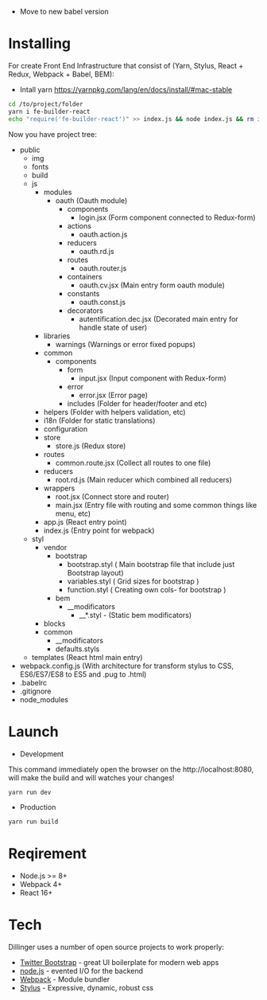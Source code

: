 * Move to new babel version

# Installing
For create Front End Infrastructure that consist of (Yarn, Stylus, React + Redux, Webpack + Babel, BEM):

- Intall yarn https://yarnpkg.com/lang/en/docs/install/#mac-stable

```sh
cd /to/project/folder
yarn i fe-builder-react
echo "require('fe-builder-react')" >> index.js && node index.js && rm index.js
```

Now you have project tree:
- public
    - img
    - fonts
    - build
    - js
        - modules
            - oauth (Oauth module)
                - components
                    - login.jsx (Form component connected to Redux-form)
                - actions
                    - oauth.action.js
                - reducers
                    - oauth.rd.js
                - routes
                    - oauth.router.js
                - containers
                    - oauth.cv.jsx (Main entry form oauth module)
                - constants
                    - oauth.const.js
                - decorators
                    - autentification.dec.jsx (Decorated main entry for handle state of user)
        - libraries
            - warnings (Warnings or error fixed popups)
        - common
            - components
                - form
                    - input.jsx (Input component with Redux-form)
                - error
                    - error.jsx (Error page)
                - includes (Folder for header/footer and etc)
        - helpers (Folder with helpers validation, etc)
        - i18n (Folder for static translations)
        - configuration
        - store
            - store.js (Redux store)
        - routes
            - common.route.jsx (Collect all routes to one file)
        - reducers
            - root.rd.js (Main reducer which combined all reducers)
        - wrappers
            - root.jsx (Connect store and router)
            - main.jsx (Entry file with routing and some common things like menu, etc)
        - app.js (React entry point)
        - index.js (Entry point for webpack)
    - styl
        - vendor
          - bootstrap
            - bootstrap.styl ( Main bootstrap file that include just Bootstrap layout)
            - variables.styl ( Grid sizes for bootstrap )
            - function.styl ( Creating own cols- for bootstrap )
          - bem
            - \_\_modificators
                - \_\_\*.styl - (Static  bem modificators)
        - blocks
        - common
            - \_\_modificators
            - defaults.styls
    - templates (React html main entry)
- webpack.config.js (With architecture for transform stylus to CSS, ES6/ES7/ES8 to ES5 and .pug to .html)
- .babelrc
- .gitignore
- node_modules

# Launch

- Development

This command immediately open the browser on the http://localhost:8080, will make the build and will watches your changes!

```sh
yarn run dev
```

- Production

```sh
yarn run build
```

# Reqirement

- Node.js >= 8+
- Webpack 4+
- React 16+


# Tech

Dillinger uses a number of open source projects to work properly:

* [Twitter Bootstrap] - great UI boilerplate for modern web apps
* [node.js] - evented I/O for the backend
* [Webpack] - Module bundler
* [Stylus] - Expressive, dynamic, robust css

[//]: # (These are reference links used in the body of this note and get stripped out when the markdown processor does its job. There is no need to format nicely because it shouldn't be seen. Thanks SO - http://stackoverflow.com/questions/4823468/store-comments-in-markdown-syntax)


   [dill]: <https://github.com/joemccann/dillinger>
   [git-repo-url]: <https://github.com/joemccann/dillinger.git>
   [john gruber]: <http://daringfireball.net>
   [df1]: <http://daringfireball.net/projects/markdown/>
   [markdown-it]: <https://github.com/markdown-it/markdown-it>
   [Ace Editor]: <http://ace.ajax.org>
   [node.js]: <http://nodejs.org>
   [Twitter Bootstrap]: <http://twitter.github.com/bootstrap/>
   [jQuery]: <http://jquery.com>
   [@tjholowaychuk]: <http://twitter.com/tjholowaychuk>
   [express]: <http://expressjs.com>
   [AngularJS]: <http://angularjs.org>
   [Webpack]: <https://webpack.github.io/>
   [Stylus]: <http://stylus-lang.com/>

